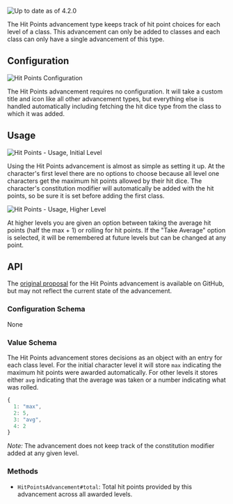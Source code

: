 ![Up to date as of 4.2.0](https://img.shields.io/static/v1?label=dnd5e&message=4.2.0&color=informational)

The Hit Points advancement type keeps track of hit point choices for each level of a class. This advancement can only be added to classes and each class can only have a single advancement of this type.

## Configuration

![Hit Points Configuration](https://raw.githubusercontent.com/foundryvtt/dnd5e/publish-wiki/wiki/images/advancement/hit-points-configuration.jpg)

The Hit Points advancement requires no configuration. It will take a custom title and icon like all other advancement types, but everything else is handled automatically including fetching the hit dice type from the class to which it was added.

## Usage

![Hit Points - Usage, Initial Level](https://raw.githubusercontent.com/foundryvtt/dnd5e/publish-wiki/wiki/images/advancement/hit-points-flow-first-level.jpg)

Using the Hit Points advancement is almost as simple as setting it up. At the character's first level there are no options to choose because all level one characters get the maximum hit points allowed by their hit dice. The character's constitution modifier will automatically be added with the hit points, so be sure it is set before adding the first class.

![Hit Points - Usage, Higher Level](https://raw.githubusercontent.com/foundryvtt/dnd5e/publish-wiki/wiki/images/advancement/hit-points-flow-other-levels.jpg)

At higher levels you are given an option between taking the average hit points (half the max + 1) or rolling for hit points. If the "Take Average" option is selected, it will be remembered at future levels but can be changed at any point.

## API

The [original proposal](https://github.com/foundryvtt/dnd5e/issues/1402) for the Hit Points advancement is available on GitHub, but may not reflect the current state of the advancement.

### Configuration Schema

None

### Value Schema

The Hit Points advancement stores decisions as an object with an entry for each class level. For the initial character level it will store `max` indicating the maximum hit points were awarded automatically. For other levels it stores either `avg` indicating that the average was taken or a number indicating what was rolled.

```javascript
{
  1: "max",
  2: 5,
  3: "avg",
  4: 2
}
```

*Note:* The advancement does not keep track of the constitution modifier added at any given level.

### Methods

- `HitPointsAdvancement#total`: Total hit points provided by this advancement across all awarded levels.
